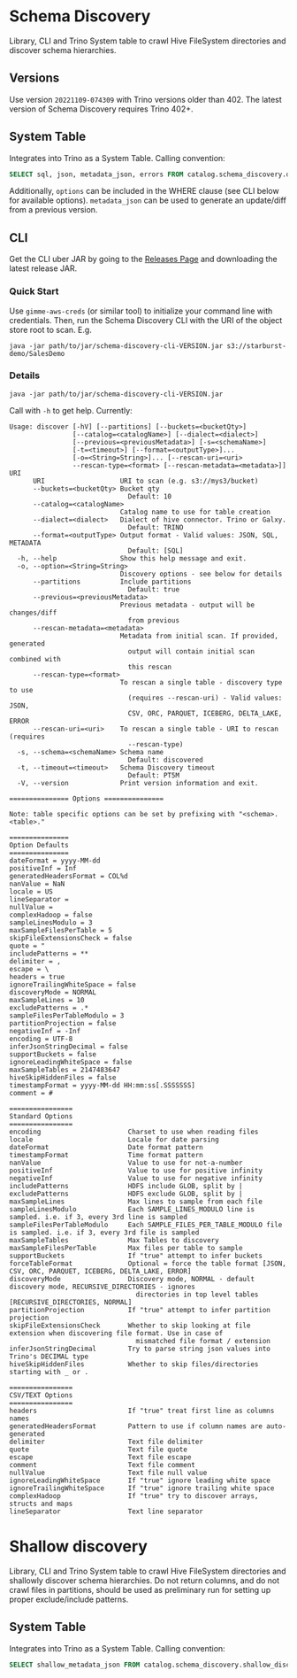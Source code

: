 # Schema Discovery

Library, CLI and Trino System table to crawl Hive FileSystem directories and discover schema hierarchies.

## Versions

Use version `20221109-074309` with Trino versions older than 402. The latest version of Schema
Discovery requires Trino 402+.

## System Table

Integrates into Trino as a System Table. Calling convention:

```sql
SELECT sql, json, metadata_json, errors FROM catalog.schema_discovery.discovery WHERE uri = '...'
```

Additionally, `options` can be included in the WHERE clause (see CLI below for available options). `metadata_json` can be used to generate an update/diff from a previous version.

## CLI

Get the CLI uber JAR by going to the [Releases Page](https://github.com/starburstdata/schema-discovery/releases) and downloading the latest release JAR.

### Quick Start

Use `gimme-aws-creds` (or similar tool) to initialize your command line with credentials. Then, run the Schema Discovery CLI with the URI of the object store root to scan. E.g.

```
java -jar path/to/jar/schema-discovery-cli-VERSION.jar s3://starburst-demo/SalesDemo
```

### Details

```
java -jar path/to/jar/schema-discovery-cli-VERSION.jar
```

Call with `-h` to get help. Currently:

```
Usage: discover [-hV] [--partitions] [--buckets=<bucketQty>]
                [--catalog=<catalogName>] [--dialect=<dialect>]
                [--previous=<previousMetadata>] [-s=<schemaName>]
                [-t=<timeout>] [--format=<outputType>]...
                [-o=<String=String>]... [--rescan-uri=<uri>
                --rescan-type=<format> [--rescan-metadata=<metadata>]] URI
      URI                   URI to scan (e.g. s3://mys3/bucket)
      --buckets=<bucketQty> Bucket qty
                              Default: 10
      --catalog=<catalogName>
                            Catalog name to use for table creation
      --dialect=<dialect>   Dialect of hive connector. Trino or Galxy.
                              Default: TRINO
      --format=<outputType> Output format - Valid values: JSON, SQL, METADATA
                              Default: [SQL]
  -h, --help                Show this help message and exit.
  -o, --option=<String=String>
                            Discovery options - see below for details
      --partitions          Include partitions
                              Default: true
      --previous=<previousMetadata>
                            Previous metadata - output will be changes/diff
                              from previous
      --rescan-metadata=<metadata>
                            Metadata from initial scan. If provided, generated
                              output will contain initial scan combined with
                              this rescan
      --rescan-type=<format>
                            To rescan a single table - discovery type to use
                              (requires --rescan-uri) - Valid values: JSON,
                              CSV, ORC, PARQUET, ICEBERG, DELTA_LAKE, ERROR
      --rescan-uri=<uri>    To rescan a single table - URI to rescan (requires
                              --rescan-type)
  -s, --schema=<schemaName> Schema name
                              Default: discovered
  -t, --timeout=<timeout>   Schema Discovery timeout
                              Default: PT5M
  -V, --version             Print version information and exit.

=============== Options ===============

Note: table specific options can be set by prefixing with "<schema>.<table>."

===============
Option Defaults
===============
dateFormat = yyyy-MM-dd
positiveInf = Inf
generatedHeadersFormat = COL%d
nanValue = NaN
locale = US
lineSeparator =
nullValue =
complexHadoop = false
sampleLinesModulo = 3
maxSampleFilesPerTable = 5
skipFileExtensionsCheck = false
quote = "
includePatterns = **
delimiter = ,
escape = \
headers = true
ignoreTrailingWhiteSpace = false
discoveryMode = NORMAL
maxSampleLines = 10
excludePatterns = .*
sampleFilesPerTableModulo = 3
partitionProjection = false
negativeInf = -Inf
encoding = UTF-8
inferJsonStringDecimal = false
supportBuckets = false
ignoreLeadingWhiteSpace = false
maxSampleTables = 2147483647
hiveSkipHiddenFiles = false
timestampFormat = yyyy-MM-dd HH:mm:ss[.SSSSSSS]
comment = #

================
Standard Options
================
encoding                      Charset to use when reading files
locale                        Locale for date parsing
dateFormat                    Date format pattern
timestampFormat               Time format pattern
nanValue                      Value to use for not-a-number
positiveInf                   Value to use for positive infinity
negativeInf                   Value to use for negative infinity
includePatterns               HDFS include GLOB, split by |
excludePatterns               HDFS exclude GLOB, split by |
maxSampleLines                Max lines to sample from each file
sampleLinesModulo             Each SAMPLE_LINES_MODULO line is sampled. i.e. if 3, every 3rd line is sampled
sampleFilesPerTableModulo     Each SAMPLE_FILES_PER_TABLE_MODULO file is sampled. i.e. if 3, every 3rd file is sampled
maxSampleTables               Max Tables to discovery
maxSampleFilesPerTable        Max files per table to sample
supportBuckets                If "true" attempt to infer buckets
forceTableFormat              Optional = force the table format [JSON, CSV, ORC, PARQUET, ICEBERG, DELTA_LAKE, ERROR]
discoveryMode                 Discovery mode, NORMAL - default discovery mode, RECURSIVE_DIRECTORIES - ignores
                                directories in top level tables [RECURSIVE_DIRECTORIES, NORMAL]
partitionProjection           If "true" attempt to infer partition projection
skipFileExtensionsCheck       Whether to skip looking at file extension when discovering file format. Use in case of
                                mismatched file format / extension
inferJsonStringDecimal        Try to parse string json values into Trino's DECIMAL type
hiveSkipHiddenFiles           Whether to skip files/directories starting with _ or .

================
CSV/TEXT Options
================
headers                       If "true" treat first line as columns names
generatedHeadersFormat        Pattern to use if column names are auto-generated
delimiter                     Text file delimiter
quote                         Text file quote
escape                        Text file escape
comment                       Text file comment
nullValue                     Text file null value
ignoreLeadingWhiteSpace       If "true" ignore leading white space
ignoreTrailingWhiteSpace      If "true" ignore trailing white space
complexHadoop                 If "true" try to discover arrays, structs and maps
lineSeparator                 Text line separator
```

# Shallow discovery

Library, CLI and Trino System table to crawl Hive FileSystem directories and shallowly discover schema hierarchies.
Do not return columns, and do not crawl files in partitions, should be used as preliminary run for setting up
proper exclude/include patterns.

## System Table

Integrates into Trino as a System Table. Calling convention:

```sql
SELECT shallow_metadata_json FROM catalog.schema_discovery.shallow_discovery WHERE uri = '...'
```
